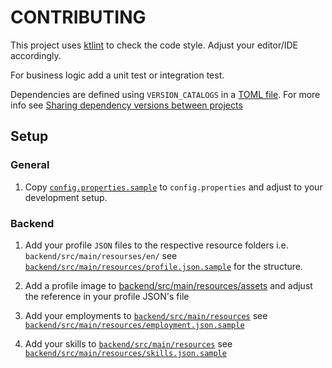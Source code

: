 # CONTRIBUTING

This project uses [ktlint] to check the code style. Adjust your editor/IDE accordingly.

For business logic add a unit test or integration test.

Dependencies are defined using `VERSION_CATALOGS` in a [TOML file][version-catalog-toml]. For more info
see [Sharing dependency versions between projects][version-catalog]

## Setup

### General

1. Copy [`config.properties.sample`](config.properties.sample) to `config.properties` and adjust to
   your development setup.

### Backend

1. Add your profile `JSON` files to the respective resource folders
   i.e. `backend/src/main/resourses/en/`
   see [`backend/src/main/resources/profile.json.sample`](backend/src/main/resources/profile.json.sample)
   for the structure.

1. Add a profile image to [backend/src/main/resources/assets](backend/src/main/resources/assets) and adjust the
   reference in your profile JSON's file

1. Add your employments to [`backend/src/main/resources`](backend/src/main/resources)
   see [`backend/src/main/resources/employment.json.sample`](backend/src/main/resources/employment.json.sample)

1. Add your skills to [`backend/src/main/resources`](backend/src/main/resources)
   see [`backend/src/main/resources/skills.json.sample`](backend/src/main/resources/skills.json.sample)


[ktlint]: https://github.com/pinterest/ktlint
[version-catalog]: https://docs.gradle.org/current/userguide/platforms.html
[version-catalog-toml]:https://docs.gradle.org/current/userguide/platforms.html#sub::toml-dependencies-format
